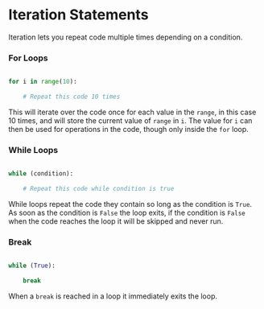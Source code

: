 # Iteration Statements

Iteration lets you repeat code multiple times depending on a condition.

### For Loops

```python

for i in range(10):
	
	# Repeat this code 10 times

```

This will iterate over the code once for each value in the `range`, in this case 10 times, and will store the current value of `range` in `i`. The value for `i` can then be used for operations in the code, though only inside the `for` loop.


### While Loops

```python

while (condition):
	
	# Repeat this code while condition is true

```

While loops repeat the code they contain so long as the condition is `True`. As soon as the condition is `False` the loop exits, if the condition is `False` when the code reaches the loop it will be skipped and never run.


### Break

```python

while (True):
	
	break

```

When a `break` is reached in a loop it immediately exits the loop.